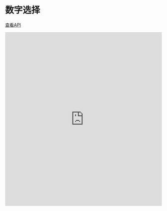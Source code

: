 # 数字选择

[查看API](http://www.easybui.com/demo/api/classes/bui.number.html)

<iframe width="100%" height="560" src="http://www.easybui.com/demo/source.html?url=pages/ui_controls/bui.number&code=full,result" allowfullscreen="allowfullscreen" frameborder="0"></iframe>
